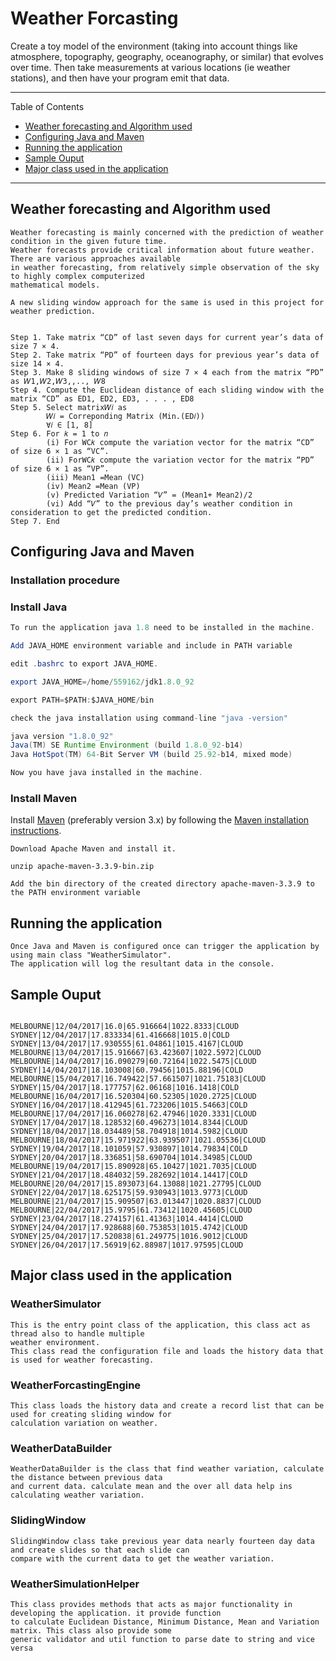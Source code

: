 # Weather Forcasting

   Create a toy model of the environment (taking into account things like atmosphere, topography,
geography, oceanography, or similar) that evolves over time. Then take measurements at various
locations (ie weather stations), and then have your program emit that data.

---

Table of Contents

* <a href="#Weather-forecasting-and-Algorithm-used">Weather forecasting and Algorithm used</a>
* <a href="#Configuring-Java-and-Maven">Configuring Java and Maven</a>
* <a href="#Running-the-application">Running the application</a>
* <a href="#Sample-Ouput">Sample Ouput</a>
* <a href="#Major-class-used-in-the-application">Major  class used in the application</a>

---

<a name="Weather-forecasting-and-Algorithm-used"></a>

## Weather forecasting and Algorithm used

```
Weather forecasting is mainly concerned with the prediction of weather condition in the given future time. 
Weather forecasts provide critical information about future weather. There are various approaches available 
in weather forecasting, from relatively simple observation of the sky to highly complex computerized 
mathematical models.
 
A new sliding window approach for the same is used in this project for weather prediction.
```

```algo

Step 1. Take matrix “CD” of last seven days for current year’s data of size 7 × 4.
Step 2. Take matrix “PD” of fourteen days for previous year’s data of size 14 × 4.
Step 3. Make 8 sliding windows of size 7 × 4 each from the matrix “PD” as 𝑊1,𝑊2,𝑊3,,.., 𝑊8
Step 4. Compute the Euclidean distance of each sliding window with the matrix “CD” as ED1, ED2, ED3, . . . , ED8
Step 5. Select matrix𝑊𝑖 as
		𝑊𝑖 = Correponding Matrix (Min.(ED𝑖))
		∀𝑖 ∈ [1, 8]
Step 6. For 𝑘 = 1 to 𝑛
		(i) For WC𝑘 compute the variation vector for the matrix “CD” of size 6 × 1 as “VC”.
		(ii) ForWC𝑘 compute the variation vector for the matrix “PD” of size 6 × 1 as “VP”.
		(iii) Mean1 =Mean (VC)
		(iv) Mean2 =Mean (VP)
		(v) Predicted Variation “𝑉” = (Mean1+ Mean2)/2
		(vi) Add “𝑉” to the previous day’s weather condition in consideration to get the predicted condition.
Step 7. End

```
<a name="Configuring-Java-and-Maven"></a>

## Configuring Java and Maven

### Installation procedure 

<h3>Install Java</h3>

```java
To run the application java 1.8 need to be installed in the machine.

Add JAVA_HOME environment variable and include in PATH variable

edit .bashrc to export JAVA_HOME.

export JAVA_HOME=/home/559162/jdk1.8.0_92

export PATH=$PATH:$JAVA_HOME/bin

check the java installation using command-line "java -version"

java version "1.8.0_92"
Java(TM) SE Runtime Environment (build 1.8.0_92-b14)
Java HotSpot(TM) 64-Bit Server VM (build 25.92-b14, mixed mode)

Now you have java installed in the machine.

```

<h3>Install Maven</h3>


Install [Maven](http://maven.apache.org/) (preferably version 3.x) by following
the [Maven installation instructions](http://maven.apache.org/download.cgi).

```mvn
Download Apache Maven and install it.

unzip apache-maven-3.3.9-bin.zip

Add the bin directory of the created directory apache-maven-3.3.9 to the PATH environment variable

```
<a name="Running-the-application"></a>

## Running the application

```running
Once Java and Maven is configured once can trigger the application by using main class "WeatherSimulator".
The application will log the resultant data in the console.
```

<a name="Sample-Ouput"></a>

## Sample Ouput

```output

MELBOURNE|12/04/2017|16.0|65.916664|1022.8333|CLOUD
SYDNEY|12/04/2017|17.833334|61.416668|1015.0|COLD
SYDNEY|13/04/2017|17.930555|61.04861|1015.4167|CLOUD
MELBOURNE|13/04/2017|15.916667|63.423607|1022.5972|CLOUD
MELBOURNE|14/04/2017|16.090279|60.72164|1022.5475|CLOUD
SYDNEY|14/04/2017|18.103008|60.79456|1015.88196|COLD
MELBOURNE|15/04/2017|16.749422|57.661507|1021.75183|CLOUD
SYDNEY|15/04/2017|18.177757|62.06168|1016.1418|COLD
MELBOURNE|16/04/2017|16.520304|60.52305|1020.2725|CLOUD
SYDNEY|16/04/2017|18.412945|61.723206|1015.54663|COLD
MELBOURNE|17/04/2017|16.060278|62.47946|1020.3331|CLOUD
SYDNEY|17/04/2017|18.128532|60.496273|1014.8344|CLOUD
SYDNEY|18/04/2017|18.034489|58.704918|1014.5982|CLOUD
MELBOURNE|18/04/2017|15.971922|63.939507|1021.05536|CLOUD
SYDNEY|19/04/2017|18.101059|57.930897|1014.79834|COLD
SYDNEY|20/04/2017|18.336851|58.690704|1014.34985|CLOUD
MELBOURNE|19/04/2017|15.890928|65.10427|1021.7035|CLOUD
SYDNEY|21/04/2017|18.484032|59.282692|1014.14417|COLD
MELBOURNE|20/04/2017|15.893073|64.13088|1021.27795|CLOUD
SYDNEY|22/04/2017|18.625175|59.930943|1013.9773|CLOUD
MELBOURNE|21/04/2017|15.909507|63.013447|1020.8837|CLOUD
MELBOURNE|22/04/2017|15.9795|61.73412|1020.45605|CLOUD
SYDNEY|23/04/2017|18.274157|61.41363|1014.4414|CLOUD
SYDNEY|24/04/2017|17.928688|60.753853|1015.4742|CLOUD
SYDNEY|25/04/2017|17.520838|61.249775|1016.9012|CLOUD
SYDNEY|26/04/2017|17.56919|62.88987|1017.97595|CLOUD

```

<a name="Major-class-used-in-the-application"></a>

## Major class used in the application

### WeatherSimulator

```
This is the entry point class of the application, this class act as thread also to handle multiple
weather environment.
This class read the configuration file and loads the history data that is used for weather forecasting.
```

### WeatherForcastingEngine

```
This class loads the history data and create a record list that can be used for creating sliding window for
calculation variation on weather.
```

### WeatherDataBuilder

```
WeatherDataBuilder is the class that find weather variation, calculate the distance between previous data
and current data. calculate mean and the over all data help ins calculating weather variation.
```

### SlidingWindow

```
SlidingWindow class take previous year data nearly fourteen day data and create slides so that each slide can 
compare with the current data to get the weather variation.
```

### WeatherSimulationHelper

```
This class provides methods that acts as major functionality in developing the application. it provide function
to calculate Euclidean Distance, Minimum Distance, Mean and Variation matrix. This class also provide some
generic validator and util function to parse date to string and vice versa
```
